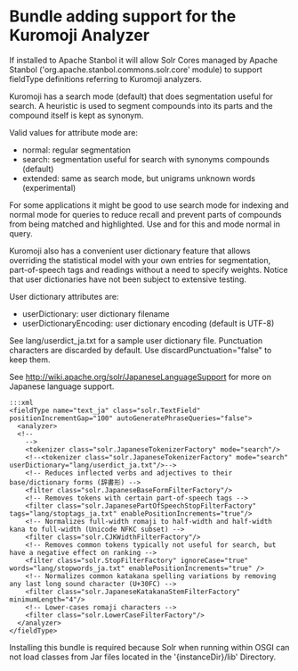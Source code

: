 <!--
  Licensed to the Apache Software Foundation (ASF) under one or more
  contributor license agreements.  See the NOTICE file distributed with
  this work for additional information regarding copyright ownership.
  The ASF licenses this file to You under the Apache License, Version 2.0
  (the "License"); you may not use this file except in compliance with
  the License.  You may obtain a copy of the License at

      http://www.apache.org/licenses/LICENSE-2.0

  Unless required by applicable law or agreed to in writing, software
  distributed under the License is distributed on an "AS IS" BASIS,
  WITHOUT WARRANTIES OR CONDITIONS OF ANY KIND, either express or implied.
  See the License for the specific language governing permissions and
  limitations under the License.
-->


Bundle adding support for the Kuromoji Analyzer 
=============================================

If installed to Apache Stanbol it will allow Solr Cores managed by Apache Stanbol ('org.apache.stanbol.commons.solr.core' module) to support fieldType definitions referring to Kuromoji analyzers.

Kuromoji has a search mode (default) that does segmentation useful for search.  A heuristic is used to segment compounds into its parts and the compound itself is kept as synonym.

Valid values for attribute mode are:

* normal: regular segmentation
* search: segmentation useful for search with synonyms compounds (default)
* extended: same as search mode, but unigrams unknown words (experimental)

For some applications it might be good to use search mode for indexing and normal mode for queries to reduce recall and prevent parts of compounds from being matched and highlighted. Use <analyzer type="index"> and <analyzer type="query"> for this and mode normal in query.

Kuromoji also has a convenient user dictionary feature that allows overriding the statistical model with your own entries for segmentation, part-of-speech tags and readings without a need to specify weights.  Notice that user dictionaries have not been subject to extensive testing.

User dictionary attributes are:

* userDictionary: user dictionary filename
* userDictionaryEncoding: user dictionary encoding (default is UTF-8)

See lang/userdict_ja.txt for a sample user dictionary file. Punctuation characters are discarded by default.  Use discardPunctuation="false" to keep them.

See http://wiki.apache.org/solr/JapaneseLanguageSupport for more on Japanese language support.

    :::xml
    <fieldType name="text_ja" class="solr.TextField" positionIncrementGap="100" autoGeneratePhraseQueries="false">
      <analyzer>
      <!--
        -->
        <tokenizer class="solr.JapaneseTokenizerFactory" mode="search"/>
        <!--<tokenizer class="solr.JapaneseTokenizerFactory" mode="search" userDictionary="lang/userdict_ja.txt"/>-->
        <!-- Reduces inflected verbs and adjectives to their base/dictionary forms (辞書形) -->
        <filter class="solr.JapaneseBaseFormFilterFactory"/>
        <!-- Removes tokens with certain part-of-speech tags -->
        <filter class="solr.JapanesePartOfSpeechStopFilterFactory" tags="lang/stoptags_ja.txt" enablePositionIncrements="true"/>
        <!-- Normalizes full-width romaji to half-width and half-width kana to full-width (Unicode NFKC subset) -->
        <filter class="solr.CJKWidthFilterFactory"/>
        <!-- Removes common tokens typically not useful for search, but have a negative effect on ranking -->
        <filter class="solr.StopFilterFactory" ignoreCase="true" words="lang/stopwords_ja.txt" enablePositionIncrements="true" />
        <!-- Normalizes common katakana spelling variations by removing any last long sound character (U+30FC) -->
        <filter class="solr.JapaneseKatakanaStemFilterFactory" minimumLength="4"/>
        <!-- Lower-cases romaji characters -->
        <filter class="solr.LowerCaseFilterFactory"/>
      </analyzer>
    </fieldType>

Installing this bundle is required because Solr when running within OSGI can not load classes from Jar files located in the '{instanceDir}/lib' Directory.
